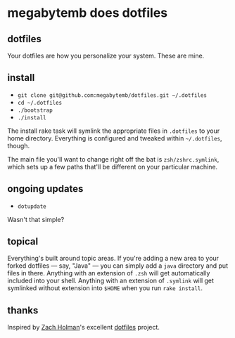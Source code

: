 # megabytemb does dotfiles

## dotfiles

Your dotfiles are how you personalize your system. These are mine.

## install

- `git clone git@github.com:megabytemb/dotfiles.git ~/.dotfiles`
- `cd ~/.dotfiles`
- `./bootstrap`
- `./install`

The install rake task will symlink the appropriate files in `.dotfiles` to your
home directory. Everything is configured and tweaked within `~/.dotfiles`,
though.

The main file you'll want to change right off the bat is `zsh/zshrc.symlink`,
which sets up a few paths that'll be different on your particular machine.

## ongoing updates

- `dotupdate`

Wasn't that simple?

## topical

Everything's built around topic areas. If you're adding a new area to your
forked dotfiles — say, "Java" — you can simply add a `java` directory and put
files in there. Anything with an extension of `.zsh` will get automatically
included into your shell. Anything with an extension of `.symlink` will get
symlinked without extension into `$HOME` when you run `rake install`.

## thanks

Inspired by [Zach Holman](https://github.com/holman)'s excellent
[dotfiles](https://github.com/holman/dotfiles) project.

